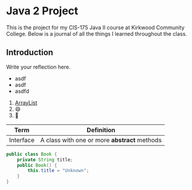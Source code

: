 # Java 2 Project

This is the project for my CIS-175 Java II course at Kirkwood Community College. Below is a journal of all the things I learned throughout the class.

## Introduction

Write your reflection here.
- asdf
- asdf
- asdfd

1. [ArrayList](https://docs.oracle.com/javase/8/docs/api/java/util/ArrayList.html)
2. :smile:
3. :rocket:

| Term | Definition                                    |
| ---- |-----------------------------------------------|
| Interface | A class with one or more **abstract** methods |


```java
public class Book {
    private String title;
    public Book() {
        this.title = "Unknown";
    }
}
```
